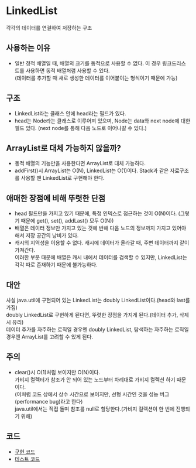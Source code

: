 # LinkedList
각각의 데이터를 연결하여 저장하는 구조

## 사용하는 이유
- 일반 정적 배열일 때, 배열의 크기를 동적으로 사용할 수 없다. 이 경우 링크드리스트를 사용하면 동적 배열처럼 사용할 수 있다.   
  (데이터를 추가할 때 새로 생성한 데이터를 이어붙이는 형식이기 때문에 가능)

## 구조
- LinkedList라는 클래스 안에 head라는 필드가 있다.
- head는 Node라는 클래스로 이루어져 있으며, Node는 data와 next node에 대한 필드 있다.
  (next node를 통해 다음 노드로 이어나갈 수 있다.)

## ArrayList로 대체 가능하지 않을까?
- 동적 배열의 기능만을 사용한다면 ArrayList로 대체 가능하다.
- addFirst()시 ArrayList는 O(N), LinkedList는 O(1)이다. Stack과 같은 자료구조를 사용할 땐 LinkedList로 구현해야 한다.

## 애매한 장점에 비해 뚜렷한 단점
- head 필드만을 가지고 있기 때문에, 특정 인덱스로 접근하는 것이 O(N)이다.
  (그렇기 때문에 get(), set(), addLast() 모두 O(N))
- 배열은 데이터 정보만 가지고 있는 것에 반해 다음 노드의 정보까지 가지고 있어야 해서 저장 공간의 낭비가 있다.
- 캐시의 지역성을 이용할 수 없다. 캐시에 데이터가 올라갈 때, 주변 데이터까지 같이 가져간다.   
  이러한 부분 때문에 배열은 캐시 내에서 데이터를 검색할 수 있지만, LinkedList는 각각 따로 존재하기 때문에 불가능하다.

## 대안
사실 java.util에 구현되어 있는 LinkedList는 doubly LinkedList이다.(head와 last를 가짐)   
doubly LinkedList로 구현하게 된다면, 뚜렷한 장점을 가지게 된다.(데이터 추가, 삭제시 유리)   
데이터 추가를 자주하는 로직일 경우엔 doubly LinkedList, 탐색하는 자주하는 로직일 경우엔 ArrayList를 고려할 수 있게 된다.

## 주의
- clear()시 O(1)처럼 보이지만 O(N)이다.   
  가비지 컬렉터가 참조가 안 되어 있는 노드부터 차례대로 가비지 컬렉션 하기 때문이다.   
  (이처럼 코드 상에서 상수 시간으로 보이지만, 선형 시간인 것을 성능 버그(performance bug)라고 한다)   
  java.util에서는 직접 돌며 참조를 null로 할당한다.(가비지 컬렉션이 한 번에 진행되기 위해)

## 코드
- [구현 코드](https://github.com/wonu606/TIL/blob/main/data-structures/code/src/main/java/com/wonu606/MyLinkedList.java)
- [테스트 코드](https://github.com/wonu606/TIL/blob/main/data-structures/code/src/test/java/com/wonu606/MyLinkedListTest.java)